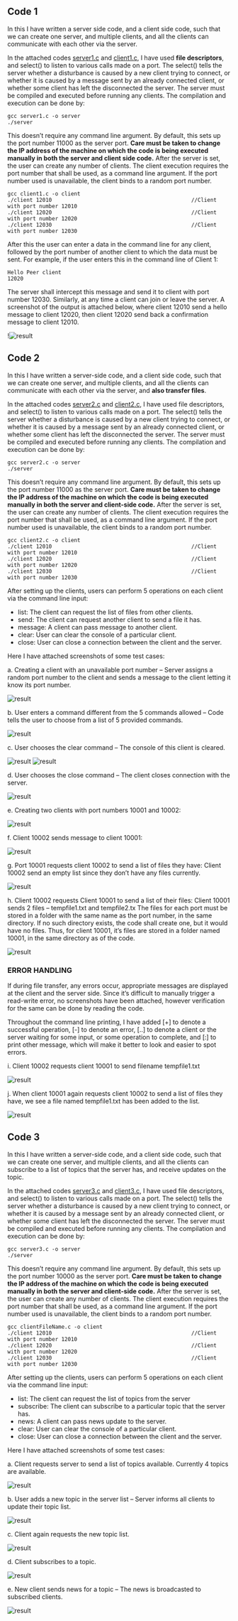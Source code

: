 ## Code 1
In this I have written a server side code, and a client side code, such that we can create one server, and multiple clients, and all the clients can communicate with each other via the server.

In the attached codes [server1.c](server1.c) and [client1.c](client1.c), I have used **file descriptors**, and select() to listen to various calls made on a port. The select() tells the server whether a disturbance is caused by a new client trying to connect, or whether it is caused by a message sent by an already connected client, or whether some client has left the disconnected the server.
The server must be compiled and executed before running any clients. The compilation and execution can be done by:
```
gcc server1.c -o server
./server
```

This doesn’t require any command line argument. By default, this sets up the port number 11000 as the server port. **Care must be taken to change the IP address of the machine on which the code is being executed manually in both the server and client side code.** After the server is set, the user can create any number of clients. The client execution requires the port number that shall be used, as a command line argument. If the port number used is unavailable, the client binds to a random port number.
```
gcc client1.c -o client
./client 12010                                            //Client with port number 12010
./client 12020                                            //Client with port number 12020
./client 12030                                            //Client with port number 12030
```

After this the user can enter a data in the command line for any client, followed by the port number of another client to which the data must be sent. For example, if the user enters this in the command line of Client 1:
```
Hello Peer client
12020
```

The server shall intercept this message and send it to client with port number 12030. Similarly, at any time a client can join or leave the server. A screenshot of the output is attached below, where client 12010 send a hello message to client 12020, then client 12020 send back a confirmation message to client 12010.

!![result](./SS/Code1.png)


## Code 2

In this I have written a server-side code, and a client side code, such that we can create one server, and multiple clients, and all the clients can communicate with each other via the server, and **also transfer files**.

In the attached codes [server2.c](server2.c) and [client2.c](client2.c), I have used file descriptors, and select() to listen to various calls made on a port. The select() tells the server whether a disturbance is caused by a new client trying to connect, or whether it is caused by a message sent by an already connected client, or whether some client has left the disconnected the server.
The server must be compiled and executed before running any clients. The compilation and execution can be done by:
```
gcc server2.c -o server
./server
```

This doesn’t require any command line argument. By default, this sets up the port number 11000 as the server port. **Care must be taken to change the IP address of the machine on which the code is being executed manually in both the server and client-side code.** After the server is set, the user can create any number of clients. The client execution requires the port number that shall be used, as a command line argument. If the port number used is unavailable, the client binds to a random port number.
```
gcc client2.c -o client
./client 12010                                            //Client with port number 12010
./client 12020                                            //Client with port number 12020
./client 12030                                            //Client with port number 12030
```

After setting up the clients, users can perform 5 operations on each client via the command line input: 
- list: The client can request the list of files from other clients.
- send: The client can request another client to send a file it has.
- message: A client can pass message to another client.
- clear: User can clear the console of a particular client.
- close: User can close a connection between the client and the server.

Here I have attached screenshots of some test cases:

a.	Creating a client with an unavailable port number – Server assigns a random port number to the client and sends a message to the client letting it know its port number.

![result](./SS/Code2/1.png)

b.	User enters a command different from the 5 commands allowed – Code tells the user to choose from a list of 5 provided commands.

![result](./SS/Code2/2.png)

c.	User chooses the clear command – The console of this client is cleared.

![result](./SS/Code2/3.png)
![result](./SS/Code2/4.png)

d.	User chooses the close command – The client closes connection with the server.

![result](./SS/Code2/5.png)

e.	Creating two clients with port numbers 10001 and 10002:

![result](./SS/Code2/6.png)

f.	Client 10002 sends message to client 10001:

![result](./SS/Code2/7.png)

g.	Port 10001 requests client 10002 to send a list of files they have: Client 10002 send an empty list since they don’t have any files currently.

![result](./SS/Code2/8.png)

h.	Client 10002 requests Client 10001 to send a list of their files: Client 10001 sends 2 files – tempfile1.txt and tempfile2.tx
The files for each port must be stored in a folder with the same name as the port number, in the same directory. If no such directory exists, the code shall create one, but it would have no files. Thus, for client 10001, it’s files are stored in a folder named 10001, in the same directory as of the code.

![result](./SS/Code2/9.png)

### ERROR HANDLING
If during file transfer, any errors occur, appropriate messages are displayed at the client and the server side. Since it’s difficult to manually trigger a read-write error, no screenshots have been attached, however verification for the same can be done by reading the code.

Throughout the command line printing, I have added [+] to denote a successful operation, [-] to denote an error, [..] to denote a client or the server waiting for some input, or some operation to complete, and [:] to print other message, which will make it better to look and easier to spot errors.

i.	Client 10002 requests client 10001 to send filename tempfile1.txt

![result](./SS/Code2/10.png)

j.	When client 10001 again requests client 10002 to send a list of files they have, we see a file named tempfile1.txt has been added to the list.

![result](./SS/Code2/11.png)

## Code 3

In this I have written a server-side code, and a client side code, such that we can create one server, and multiple clients, and all the clients can subscribe to a list of topics that the server has, and receive updates on the topic.

In the attached codes [server3.c](server3.c) and [client3.c](client3.c), I have used file descriptors, and select() to listen to various calls made on a port. The select() tells the server whether a disturbance is caused by a new client trying to connect, or whether it is caused by a message sent by an already connected client, or whether some client has left the disconnected the server.
The server must be compiled and executed before running any clients. The compilation and execution can be done by:
```
gcc server3.c -o server
./server
```

This doesn’t require any command line argument. By default, this sets up the port number 10000 as the server port. **Care must be taken to change the IP address of the machine on which the code is being executed manually in both the server and client-side code.** After the server is set, the user can create any number of clients. The client execution requires the port number that shall be used, as a command line argument. If the port number used is unavailable, the client binds to a random port number.
```
gcc clientFileName.c -o client
./client 12010                                            //Client with port number 12010
./client 12020                                            //Client with port number 12020
./client 12030                                            //Client with port number 12030
```

After setting up the clients, users can perform 5 operations on each client via the command line input: 
- list: The client can request the list of topics from the server
- subscribe: The client can subscribe to a particular topic that the server has.
- news: A client can pass news update to the server.
- clear: User can clear the console of a particular client.
- close: User can close a connection between the client and the server.

Here I have attached screenshots of some test cases:

a.	Client requests server to send a list of topics available. Currently 4 topics are available.

![result](./SS/Code3/1.png)

b. User adds a new topic in the server list – Server informs all clients to update their topic list.

![result](./SS/Code3/2.png)

c.	Client again requests the new topic list.

![result](./SS/Code3/3.png)

d.	Client subscribes to a topic.

![result](./SS/Code3/4.png)

e.	New client sends news for a topic – The news is broadcasted to subscribed clients.

![result](./SS/Code3/5.png)
